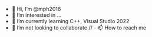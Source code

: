 - 👋 Hi, I’m @mph2016
- 👀 I’m interested in ...
- 🌱 I’m currently learning C++, Visual Studio 2022
- 💞️ I’m not looking to collaborate 
// - 📫 How to reach me 

<!---
mph2016/mph2016 is a ✨ special ✨ repository because its `README.md` (this file) appears on your GitHub profile.
You can click the Preview link to take a look at your changes.
--->
